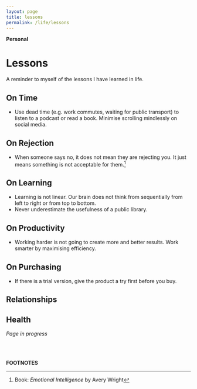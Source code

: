 ```yaml
---
layout: page
title: lessons
permalink: /life/lessons
---
```


<b>Personal</b>

<h1>Lessons</h1>

A reminder to myself of the lessons I have learned in life.

<h2>On Time</h2>

- Use dead time (e.g. work commutes, waiting for public transport) to listen to a podcast or read a book. Minimise scrolling mindlessly on social media.

<h2>On Rejection</h2>

- When someone says no, it does not mean they are rejecting you. It just means something is not acceptable for them.[^1]

<h2>On Learning</h2>

- Learning is not linear. Our brain does not think from sequentially from left to right or from top to bottom. 
- Never underestimate the usefulness of a public library. 

<h2>On Productivity</h2>

- Working harder is not going to create more and better results. Work smarter by maximising efficiency.

<h2>On Purchasing</h2>

- If there is a trial version, give the product a try first before you buy.

<h2>Relationships</h2>
<h2>Health</h2>


<i>Page in progress</i>

<br />
<br />



<b>FOOTNOTES</b>

[^1]: Book: <i>Emotional Intelligence</i> by Avery Wright

<style>
  .wrapper {
    max-width: 58em;
  }
</style>